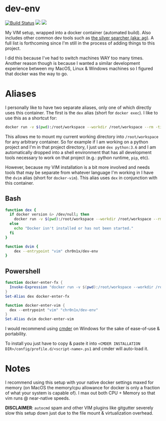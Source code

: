 dev-env
=========

[![Build Status](https://travis-ci.org/chr0n1x/dev-env.svg?branch=master)](https://travis-ci.org/chr0n1x/dev-env)
[![](https://images.microbadger.com/badges/image/chr0n1x/dev-env.svg)](https://microbadger.com/images/chr0n1x/dev-env "layer-metadata")
[![](https://images.microbadger.com/badges/version/chr0n1x/dev-env.svg)](https://hub.docker.com/r/chr0n1x/dev-env/ "docker-hub")

My VIM setup, wrapped into a docker container (automated build). Also includes other common dev tools such as [the silver searcher (aka: ag)](https://github.com/ggreer/the_silver_searcher). A full list is forthcoming since I'm still in the process of adding things to this project.

I did this because I've had to switch machines WAY too many times. Another reason though is because I wanted a similar development experience between my MacOS, Linux & Windows machines so I figured that docker was the way to go.

# Aliases

I personally like to have two separate aliases, only one of which directly uses this container. The first is the `dex` alias (short for `docker exec`). I like to use this as a shortcut for:

```bash
docker run -v $(pwd):/root/workspace --workdir /root/workspace --rm -ti "$@"
```

This allows me to mount my current working directory into `/root/workspace` for any arbitrary container. So for example if I am working on a python project and I'm in that project directory, I just use `dex python:3.6` and I am automatically dropped into a shell environment that has all development tools necessary to work on that project (e.g.: python runtime, `pip`, etc).

However, because my VIM installation is a bit more involved and needs tools that may be separate from whatever language I'm working in I have the `dvim` alias (short for `docker-vim`). This alias uses `dex` in conjunction with this container.

## Bash

```bash
function dex {
  if docker version &> /dev/null; then
    docker run -v $(pwd):/root/workspace --workdir /root/workspace --rm -ti "$@"
  else
    echo "Docker isn't installed or has not been started."
  fi
}

function dvim {
    dex --entrypoint "vim" chr0n1x/dev-env
}
```

## Powershell

```powershell
function docker-enter-fx {
  Invoke-Expression "docker run -v $(pwd):/root/workspace --workdir /root/workspace --rm -ti $args"
}
Set-Alias dex docker-enter-fx

function docker-enter-vim {
  dex --entrypoint "vim" "chr0n1x/dev-env"
}
Set-Alias dvim docker-enter-vim
```

I would recommend using [cmder](https://github.com/cmderdev/cmder) on Windows for the sake of ease-of-use & portability.

To install you just have to copy & paste it into `<CMDER INSTALLATION DIR>/config/profile.d/<script-name>.ps1` and cmder will auto-load it.

# Notes

I recommend using this setup with your native docker settings maxed for memory (on MacOS the memory/cpu allowance for docker is only a fraction of what your system is capable of). I max out both CPU + Memory so that vim runs @ near-native speeds.

**DISCLAIMER**: `autocmd` spam and other VIM plugins like gitgutter severely slow this setup down just due to the file mount & virtualization overhead.
